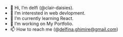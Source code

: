 - 👋 Hi, I’m delfi (@clair-daisies).
- 👀 I’m interested in web devlopment.
- 🌱 I’m currently learning React.
- 💞️ I’m working on My Portfolio.
- 📫 How to reach me (@delfina.ghimire@gmail.com)

<!---
clair-daisies/clair-daisies is a ✨ special ✨ repository because its `README.md` (this file) appears on your GitHub profile.
You can click the Preview link to take a look at your changes.
--->
